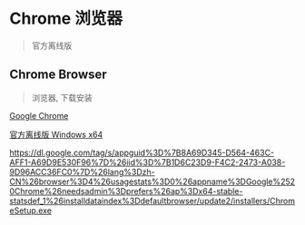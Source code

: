 # Chrome 浏览器

> 官方离线版

## Chrome Browser

> 浏览器, 下载安装

[Google Chrome](https://www.google.com/chrome/)

[官方离线版 Windows x64](https://cdn.xgqfrms.xyz/Chrome/ChromeSetup.exe)

https://dl.google.com/tag/s/appguid%3D%7B8A69D345-D564-463C-AFF1-A69D9E530F96%7D%26iid%3D%7B1D6C23D9-F4C2-2473-A038-9D96ACC36FC0%7D%26lang%3Dzh-CN%26browser%3D4%26usagestats%3D0%26appname%3DGoogle%2520Chrome%26needsadmin%3Dprefers%26ap%3Dx64-stable-statsdef_1%26installdataindex%3Ddefaultbrowser/update2/installers/ChromeSetup.exe

